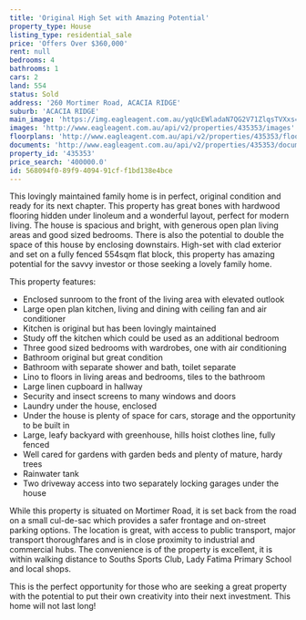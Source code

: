 ```yaml
---
title: 'Original High Set with Amazing Potential'
property_type: House
listing_type: residential_sale
price: 'Offers Over $360,000'
rent: null
bedrooms: 4
bathrooms: 1
cars: 2
land: 554
status: Sold
address: '260 Mortimer Road, ACACIA RIDGE'
suburb: 'ACACIA RIDGE'
main_image: 'https://img.eagleagent.com.au/yqUcEWladaN7QG2V71ZlqsTVXxs=/1280x854/smart/https://s3-us-west-2.amazonaws.com/eagleagent-orig/images/6823506/121763450-image-M.jpg'
images: 'http://www.eagleagent.com.au/api/v2/properties/435353/images'
floorplans: 'http://www.eagleagent.com.au/api/v2/properties/435353/floorplans'
documents: 'http://www.eagleagent.com.au/api/v2/properties/435353/documents'
property_id: '435353'
price_search: '400000.0'
id: 568094f0-89f9-4094-91cf-f1bd138e4bce
---
```

This lovingly maintained family home is in perfect, original condition and ready for its next chapter. This property has great bones with hardwood flooring hidden under linoleum and a wonderful layout, perfect for modern living. The house is spacious and bright, with generous open plan living areas and good sized bedrooms. There is also the potential to double the space of this house by enclosing downstairs. High-set with clad exterior and set on a fully fenced 554sqm flat block, this property has amazing potential for the savvy investor or those seeking a lovely family home.

This property features:

*  Enclosed sunroom to the front of the living area with elevated outlook
*  Large open plan kitchen, living and dining with ceiling fan and air conditioner
*  Kitchen is original but has been lovingly maintained
*  Study off the kitchen which could be used as an additional bedroom
*  Three good sized bedrooms with wardrobes, one with air conditioning
*  Bathroom original but great condition
*  Bathroom with separate shower and bath, toilet separate
*  Lino to floors in living areas and bedrooms, tiles to the bathroom
*  Large linen cupboard in hallway
*  Security and insect screens to many windows and doors
*  Laundry under the house, enclosed
*  Under the house is plenty of space for cars, storage and the opportunity to be built in
*  Large, leafy backyard with greenhouse, hills hoist clothes line, fully fenced
*  Well cared for gardens with garden beds and plenty of mature, hardy trees
*  Rainwater tank
*  Two driveway access into two separately locking garages under the house

While this property is situated on Mortimer Road, it is set back from the road on a small cul-de-sac which provides a safer frontage and on-street parking options. The location is great, with access to public transport, major transport thoroughfares and is in close proximity to industrial and commercial hubs. The convenience is of the property is excellent, it is within walking distance to Souths Sports Club, Lady Fatima Primary School and local shops.

This is the perfect opportunity for those who are seeking a great property with the potential to put their own creativity into their next investment. This home will not last long!
